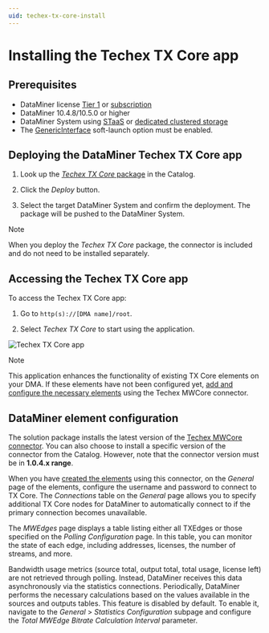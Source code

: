 ```yaml
---
uid: techex-tx-core-install
---
```


# Installing the Techex TX Core app

## Prerequisites

- DataMiner license [Tier 1](xref:Pricing_Perpetual_Use_Licensing) or [subscription](xref:Pricing_Usage_based_service)
- DataMiner 10.4.8/10.5.0 or higher
- DataMiner System using [STaaS](xref:STaaS) or [dedicated clustered storage](xref:Dedicated_clustered_storage)
- The [GenericInterface](xref:Overview_of_Soft_Launch_Options#genericinterface) soft-launch option must be enabled.

## Deploying the DataMiner Techex TX Core app

1. Look up the [*Techex TX Core* package](https://catalog.dataminer.services/details/3db5e1b5-9d22-44f6-bf6c-7c6c205f8c13) in the Catalog.

1. Click the *Deploy* button.

1. Select the target DataMiner System and confirm the deployment. The package will be pushed to the DataMiner System.

> [!NOTE]
> When you deploy the *Techex TX Core* package, the connector is included and do not need to be installed separately.

## Accessing the Techex TX Core app

To access the Techex TX Core app:

1. Go to `http(s)://[DMA name]/root`.

1. Select *Techex TX Core* to start using the application.

![Techex TX Core app](~/user-guide/images/techex-txcore-app.png)

> [!NOTE]
> This application enhances the functionality of existing TX Core elements on your DMA. If these elements have not been configured yet, [add and configure the necessary elements](#dataminer-element-configuration) using the Techex MWCore connector.

## DataMiner element configuration

The solution package installs the latest version of the [Techex MWCore connector](https://catalog.dataminer.services/details/838c9515-69fd-4405-9284-822cb8bd5686). You can also choose to install a specific version of the connector from the Catalog. However, note that the connector version must be in **1.0.4.x range**.

When you have [created the elements](xref:Adding_elements) using this connector, on the *General* page of the elements, configure the username and password to connect to TX Core. The *Connections* table on the *General* page allows you to specify additional TX Core nodes for DataMiner to automatically connect to if the primary connection becomes unavailable.

The *MWEdges* page displays a table listing either all TXEdges or those specified on the *Polling Configuration* page. In this table, you can monitor the state of each edge, including addresses, licenses, the number of streams, and more.

Bandwidth usage metrics (source total, output total, total usage, license left) are not retrieved through polling. Instead, DataMiner receives this data asynchronously via the statistics connections. Periodically, DataMiner performs the necessary calculations based on the values available in the sources and outputs tables. This feature is disabled by default. To enable it, navigate to the *General* > *Statistics Configuration* subpage and configure the *Total MWEdge Bitrate Calculation Interval* parameter.
